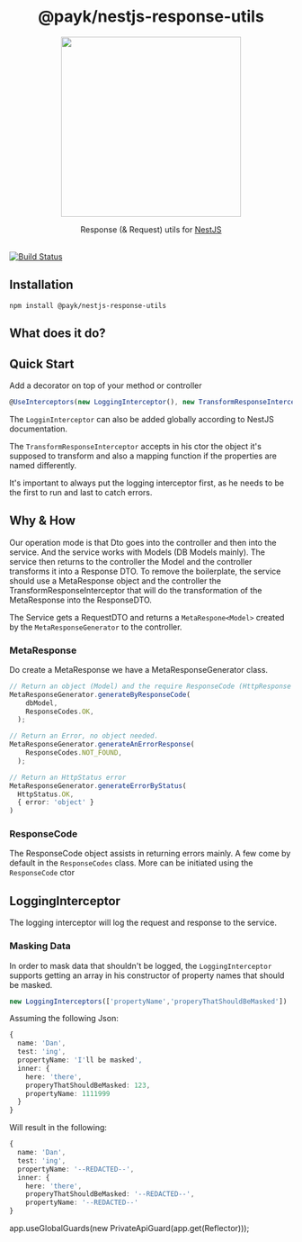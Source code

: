 <h1 align="center">
@payk/nestjs-response-utils
</h1>
<p align="center">
  <a href="http://nestjs.com"><img src="https://nestjs.com/img/logo_text.svg" width="320" /></a>
</p>

<p align="center">
  Response (& Request) utils for <a href="https://github.com/nestjs/nest">NestJS</a>
  <br /><br />

  [![Build Status](https://dev.azure.com/payk/PayK%20Public/_apis/build/status/pay-k.nestjs-response-utils?branchName=master)](https://dev.azure.com/payk/PayK%20Public/_build/latest?definitionId=12&branchName=master)

## Installation
```
npm install @payk/nestjs-response-utils
```


## What does it do?

## Quick Start
Add a decorator on top of your method or controller
```ts
@UseInterceptors(new LoggingInterceptor(), new TransformResponseInterceptor(ResponseKYCDto))
```

The `LogginInterceptor` can also be added globally according to NestJS documentation.

The `TransformResponseInterceptor` accepts in his ctor the object it's supposed to transform and also a mapping function if the properties are named differently.
<aside class="warning">
It's important to always put the logging interceptor first, as he needs to be the first to run and last to catch errors.
</aside>

## Why & How
Our operation mode is that Dto goes into the controller and then into the service. And the service works with Models (DB Models mainly). The service then returns to the controller the Model and the controller transforms it into a Response DTO. To remove the boilerplate, the service should use a MetaResponse object and the controller the TransformResponseInterceptor that will do the transformation of the MetaResponse<Model> into the ResponseDTO.

The Service gets a RequestDTO and returns a `MetaRespone<Model>` created by the `MetaResponseGenerator` to the controller.

### MetaResponse
Do create a MetaResponse we have a MetaResponseGenerator class.
```ts
// Return an object (Model) and the require ResponseCode (HttpResponse normally)
MetaResponseGenerator.generateByResponseCode(
    dbModel,
    ResponseCodes.OK,
  );

// Return an Error, no object needed.
MetaResponseGenerator.generateAnErrorResponse(
    ResponseCodes.NOT_FOUND,
  );

// Return an HttpStatus error
MetaResponseGenerator.generateErrorByStatus(
  HttpStatus.OK,
  { error: 'object' }
)
```

### ResponseCode
The ResponseCode object assists in returning errors mainly. A few come by default in the `ResponseCodes` class. More can be initiated using the `ResponseCode` ctor

## LoggingInterceptor
The logging interceptor will log the request and response to the service.
### Masking Data
In order to mask data that shouldn't be logged, the `LoggingInterceptor` supports getting an array in his constructor of property names that should be masked.

```ts
new LoggingInterceptors(['propertyName','properyThatShouldBeMasked'])
```
Assuming the following Json:
```ts
{
  name: 'Dan',
  test: 'ing',
  propertyName: 'I'll be masked',
  inner: {
    here: 'there',
    properyThatShouldBeMasked: 123,
    propertyName: 1111999
  }
}
```

Will result in the following:
```ts
{
  name: 'Dan',
  test: 'ing',
  propertyName: '--REDACTED--',
  inner: {
    here: 'there',
    properyThatShouldBeMasked: '--REDACTED--',
    propertyName: '--REDACTED--'
}
```



  app.useGlobalGuards(new PrivateApiGuard(app.get(Reflector)));